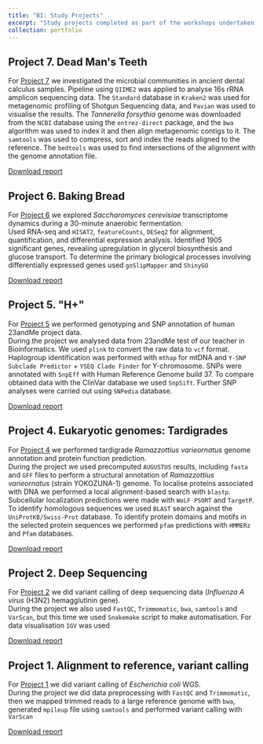 ```yaml
---
title: "BI: Study Projects"
excerpt: "Study projects completed as part of the workshops undertaken during the training at the Bioinformatics Institute<br/><img src='images/500x300/bioinf500x300.png'>"
collection: portfolio
---
```


## Project 7. Dead Man's Teeth

For [Project 7](https://github.com/iliapopov17/BI-Workshop-miniProjects/tree/main/Project%207) we investigated the microbial communities in ancient dental calculus samples.
Pipeline using `QIIME2` was applied to analyse 16s rRNA amplicon sequencing data.
The `Standard` database in `Kraken2` was used for metagenomic profiling of Shotgun Sequencing data, and `Pavian` was used to visualise the results. The _Tannerella forsythia_ genome was downloaded from the `NCBI` database using the `entrez-direct` package, and the `bwa` algorithm was used to index it and then align metagenomic contigs to it. The `samtools` was used to compress, sort and index the reads aligned to the reference. The `bedtools` was used to find intersections of the alignment with the genome annotation file.

[Download report](http://iliapopov17.github.io/files/BI_Project_7_Popov.pdf)

## Project 6. Baking Bread

For [Project 6](https://github.com/iliapopov17/BI-Workshop-miniProjects/tree/main/Project%206) we explored _Saccharomyces cerevisiae_ transcriptome dynamics during a 30-minute anaerobic fermentation.<br>
Used RNA-seq and `HISAT2`, `featureCounts`, `DESeq2` for alignment, quantification, and differential expression analysis. Identified 1905 significant genes, revealing upregulation in glycerol biosynthesis and glucose transport. To determine the primary biological processes involving differentially expressed genes used `goSlipMapper` and `ShinyGO`

[Download report](http://iliapopov17.github.io/files/BI_Project_6_Popov.pdf)

## Project 5. "H+"

For [Project 5](https://github.com/iliapopov17/BI-Workshop-miniProjects/tree/main/Project%205) we performed genotyping and SNP annotation of human 23andMe project data.<br>
During the project we analysed data from 23andMe test of our teacher in Bioinformatics. We used `plink` to convert the raw data to `vcf` format. Haplogroup identification was performed with `mthap` for mtDNA and `Y-SNP Subclade Predictor` + `YSEQ Clade Finder` for Y-chromosome. SNPs were annotated with `SnpEff` with Human Reference Genome build 37. To compare obtained data with the ClinVar database we used `SnpSift`. Further SNP analyses were carried out using `SNPedia` database.

[Download report](http://iliapopov17.github.io/files/BI_Project_5_Popov-Suleimanov.pdf)

## Project 4. Eukaryotic genomes: Tardigrades

For [Project 4](https://github.com/iliapopov17/BI-Workshop-miniProjects/tree/main/Project%204) we performed tardigrade *Ramazzottius varieornatus* genome annotation and protein function prediction.<br>
During the project we used precomputed `AUGUSTUS` results, including `fasta` and `GFF` files to perform a structural annotation of *Ramazzottius varieornatus* (strain YOKOZUNA-1) genome. To localise proteins associated with DNA we performed a local alignment-based search with `blastp`. Subcellular localization predictions were made with `WoLF PSORT` and `TargetP`. To identify homologous sequences we used `BLAST` search against the `UniProtKB/Swiss-Prot` database. To identify protein domains and motifs in the selected protein sequences we performed `pfam` predictions with `HMMERz` and `Pfam` databases.

[Download report](http://iliapopov17.github.io/files/BI_Project_4_Popov-Erofeeva.pdf)

## Project 2. Deep Sequencing

For [Project 2](https://github.com/iliapopov17/BI-Workshop-miniProjects/tree/main/Project%202) we did variant calling of deep sequencing data (*Influenza A virus* (H3N2) hemagglutinin gene).<br>
During the project we also used `FastQC`, `Trimmomatic`, `bwa`, `samtools` and `VarScan`, but this time we used `Snakemake` script to make automatisation. For data visualisation `IGV` was used

[Download report](http://iliapopov17.github.io/files/BI_Project_2_Petrikov-Popov.pdf)

## Project 1. Alignment to reference, variant calling

For [Project 1](https://github.com/iliapopov17/BI-Workshop-miniProjects/tree/main/Project%201) we did variant calling of *Escherichia coli* WGS.<br>
During the project we did data preprocessing with `FastQC` and `Trimmomatic`, then we mapped trimmed reads to a large reference genome with `bwa`, generated `mpileup` file using `samtools` and performed variant calling with `VarScan`

[Download report](http://iliapopov17.github.io/files/BI_Project_1_Petrikov-Popov.pdf)